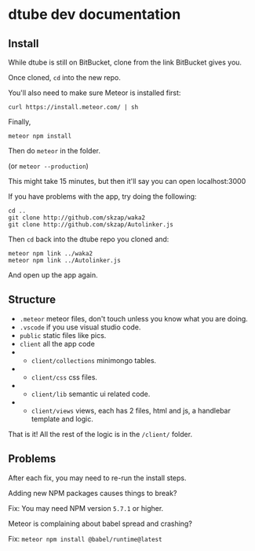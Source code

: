 # dtube dev documentation

## Install

While dtube is still on BitBucket, clone from the link BitBucket gives you.

Once cloned, `cd` into the new repo.

You'll also need to make sure Meteor is installed first:

`curl https://install.meteor.com/ | sh`

Finally,

`meteor npm install`

Then do `meteor` in the folder.

(or `meteor --production`)

This might take 15 minutes, but then it'll say you can open localhost:3000

If you have problems with the app, try doing the following: 

```
cd ..
git clone http://github.com/skzap/waka2
git clone http://github.com/skzap/Autolinker.js
```

Then `cd` back into the dtube repo you cloned and:

```
meteor npm link ../waka2
meteor npm link ../Autolinker.js
```

And open up the app again.

## Structure

 - `.meteor` meteor files, don't touch unless you know what you are doing.
 - `.vscode` if you use visual studio code.
 - `public` static files like pics.
 - `client` all the app code
 - - `client/collections` minimongo tables.
 - - `client/css` css files.
 - - `client/lib` semantic ui related code.
 - - `client/views` views, each has 2 files, html and js, a handlebar template and logic.

That is it! All the rest of the logic is in the `/client/` folder.

## Problems

After each fix, you may need to re-run the install steps.

Adding new NPM packages causes things to break?

Fix: You may need NPM version `5.7.1` or higher.

Meteor is complaining about babel spread and crashing?

Fix: `meteor npm install @babel/runtime@latest`

